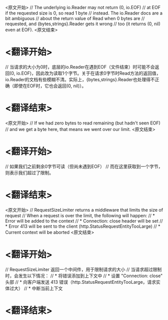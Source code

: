
<原文开始>
		// The underlying io.Reader may not return (0, io.EOF)
		// at EOF if the requested size is 0, so read 1 byte
		// instead. The io.Reader docs are a bit ambiguous
		// about the return value of Read when 0 bytes are
		// requested, and {bytes,strings}.Reader gets it wrong
		// too (it returns (0, nil) even at EOF).
<原文结束>

# <翻译开始>
// 当请求的大小为0时，底层的io.Reader在遇到EOF（文件结束）时可能不会返回(0, io.EOF)，因此改为读取1个字节。关于在请求0字节时Read方法的返回值，io.Reader的文档有些模糊不清。实际上，{bytes,strings}.Reader也处理得不正确（即使在EOF时，它也会返回(0, nil)）。
# <翻译结束>


<原文开始>
		// If we had zero bytes to read remaining (but hadn't seen EOF)
		// and we get a byte here, that means we went over our limit.
<原文结束>

# <翻译开始>
// 如果我们之前剩余0字节可读（但尚未遇到EOF）
// 而在这里获取到一个字节，则表示我们超过了限制。
# <翻译结束>


<原文开始>
// RequestSizeLimiter returns a middleware that limits the size of request
// When a request is over the limit, the following will happen:
// * Error will be added to the context
// * Connection: close header will be set
// * Error 413 will be sent to the client (http.StatusRequestEntityTooLarge)
// * Current context will be aborted
<原文结束>

# <翻译开始>
// RequestSizeLimiter 返回一个中间件，用于限制请求的大小
// 当请求超过限制时，会发生以下情况：
// * 将错误添加到上下文中
// * 设置 "Connection: close" 头部
// * 向客户端发送 413 错误（http.StatusRequestEntityTooLarge，请求实体过大）
// * 中断当前上下文
# <翻译结束>

